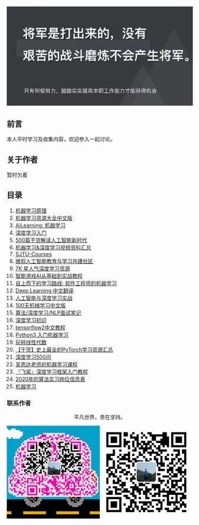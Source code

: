 ![image](./img/timg.jpg)
<br>

## 前言

本人平时学习及收集内容，欢迎参入一起讨论。

## 关于作者

暂时欠着

## 目录

1. [机器学习原理](https://github.com/shunliz/Machine-Learning)
1. [机器学习资源大全中文版](https://github.com/jobbole/awesome-machine-learning-cn)
1. [AiLearning: 机器学习 ](https://github.com/apachecn/AiLearning)
1. [深度学习入门](https://github.com/PaddlePaddle/book/blob/develop/README.cn.md)
1. [500篇干货解读人工智能新时代](https://www.cnblogs.com/ECJTUACM-873284962/p/8427030.html)
1. [机器学习&深度学习视频资料汇总](https://www.cnblogs.com/baihuaxiu/p/6725223.html)
1. [SJTU-Courses](https://github.com/CoolPhilChen/SJTU-Courses/tree/master/CS385%20%E6%9C%BA%E5%99%A8%E5%AD%A6%E4%B9%A0)
1. [微软人工智能教育与学习共建社区](https://github.com/microsoft/ai-edu)
1. [7K 星人气深度学习资源](https://mp.weixin.qq.com/s/jg9ZSY3YDKimv-kFklS-Jg)
1. [智能游戏AI从基础到实战教程](https://github.com/warmheartli/ChatBotCourse)
1. [自上而下的学习路线: 软件工程师的机器学习](https://github.com/ZuzooVn/machine-learning-for-software-engineers/blob/master/README-zh-CN.md)
1. [Deep Learning 中文翻译](https://github.com/exacity/deeplearningbook-chinese)
1. [人工智能与深度学习实战](https://github.com/wx-chevalier/AIDL-Series)
11. [100天机械学习中文版](https://github.com/MLEveryday/100-Days-Of-ML-Code)
11. [算法/深度学习/NLP面试笔记](https://github.com/imhuay/Algorithm_Interview_Notes-Chinese)
11. [深度学习初识](https://github.com/frank-lam/fullstack-tutorial/blob/master/notes/DeepLearning/%E6%B7%B1%E5%BA%A6%E5%AD%A6%E4%B9%A0%E5%88%9D%E8%AF%86.md)
12. [tensorflow2中文教程](https://github.com/czy36mengfei/tensorflow2_tutorials_chinese)
13. [Python3 入门机器学习](https://github.com/liuyubobobo/Play-with-Machine-Learning-Algorithms)
14. [玩转线性代数](https://github.com/liuyubobobo/Play-with-Linear-Algebra)
15. [【干货】史上最全的PyTorch学习资源汇总](https://github.com/INTERMT/Awesome-PyTorch-Chinese)
16. [深度学习500问](https://github.com/scutan90/DeepLearning-500-questions)
17. [吴恩达老师的机器学习课程](https://github.com/fengdu78/Coursera-ML-AndrewNg-Notes)
18. [『飞桨』深度学习框架入门教程](https://github.com/PaddlePaddle/book)
19. [2020年的算法实习岗位信息表](https://github.com/HarleysZhang/2019_algorithm_intern_information)
20. [机器学习](https://github.com/Vay-keen/Machine-learning-learning-notes)

### 联系作者
<div align="center">
    <p>
        平凡世界，贵在坚持。
    </p>
    <img src="./img/contact.png" />
</div>

